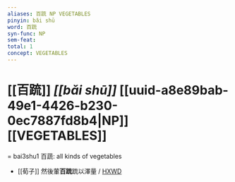 ```yaml
---
aliases: 百䟽 NP VEGETABLES
pinyin: bǎi shū
word: 百䟽
syn-func: NP
sem-feat: 
total: 1
concept: VEGETABLES 
---
```

# [[百䟽]] *[[bǎi shū]]*  [[uuid-a8e89bab-49e1-4426-b230-0ec7887fd8b4|NP]] [[VEGETABLES]]
= bai3shu1 百蔬: all kinds of vegetables
 - [[荀子]] 然後葷**百䟽**䟽以澤量 / [HXWD](https://hxwd.org/textview.html?location=KR3a0002_tls_010-9a.10)